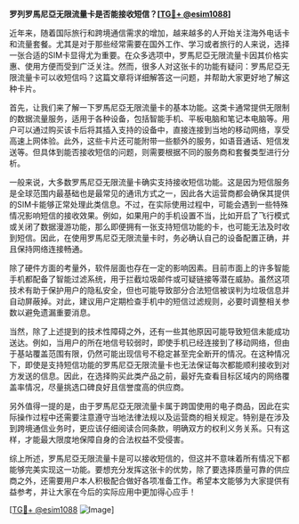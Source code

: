 **罗列罗馬尼亞无限流量卡是否能接收短信？[[TG💪+ @esim1088](https://t.me/s/esim1088)]**

近年来，随着国际旅行和跨境通信需求的增加，越来越多的人开始关注海外电话卡和流量套餐。尤其是对于那些经常需要在国外工作、学习或者旅行的人来说，选择一张合适的SIM卡显得尤为重要。在众多选项中，罗馬尼亞无限流量卡因其价格实惠、使用方便而受到广泛关注。然而，很多人对这张卡的功能有疑问：罗馬尼亞无限流量卡可以收短信吗？这篇文章将详细解答这一问题，并帮助大家更好地了解这种卡片。

首先，让我们来了解一下罗馬尼亞无限流量卡的基本功能。这类卡通常提供无限制的数据流量服务，适用于各种设备，包括智能手机、平板电脑和笔记本电脑等。用户可以通过购买该卡后将其插入支持的设备中，直接连接到当地的移动网络，享受高速上网体验。此外，这些卡片还可能附带一些额外的服务，如语音通话、短信发送等。但具体到能否接收短信的问题，则需要根据不同的服务商和套餐类型进行分析。

一般来说，大多数罗馬尼亞无限流量卡确实支持接收短信功能。这是因为短信服务是全球范围内最基础也是最常见的通讯方式之一，因此各大运营商都会确保其提供的SIM卡能够正常处理此类信息。不过，在实际使用过程中，可能会遇到一些特殊情况影响短信的接收效果。例如，如果用户的手机设置不当，比如开启了飞行模式或关闭了数据漫游功能，那么即便拥有一张支持短信功能的卡，也可能无法及时收到短信。因此，在使用罗馬尼亞无限流量卡时，务必确认自己的设备配置正确，并且保持网络连接畅通。

除了硬件方面的考量外，软件层面也存在一定的影响因素。目前市面上的许多智能手机都配备了智能过滤系统，用于拦截垃圾邮件或可疑链接等潜在威胁。虽然这项技术有助于保护用户的隐私安全，但也可能导致部分合法短信被误判为垃圾信息并自动屏蔽掉。对此，建议用户定期检查手机中的短信过滤规则，必要时调整相关参数以避免遗漏重要消息。

当然，除了上述提到的技术性障碍之外，还有一些其他原因可能导致短信未能成功送达。例如，当用户的所在地信号较弱时，即使手机已经连接到了移动网络，但由于基站覆盖范围有限，仍然可能出现信号不稳定甚至完全断开的情况。在这种情况下，即使是支持短信功能的罗馬尼亞无限流量卡也无法保证每次都能顺利接收到对方发送的信息。因此，在选择购买此类产品之前，最好先查看目标区域内的网络覆盖率情况，尽量挑选口碑良好且信誉度高的供应商。

另外值得一提的是，由于罗馬尼亞无限流量卡属于跨国使用的电子商品，因此在实际操作过程中还需要注意遵守当地法律法规以及运营商的相关规定。特别是在涉及到跨境通信业务时，更应该仔细阅读合同条款，明确双方的权利义务关系。只有这样，才能最大限度地保障自身的合法权益不受侵害。

综上所述，罗馬尼亞无限流量卡是可以接收短信的，但这并不意味着所有情况下都能够完美实现这一功能。要想充分发挥这张卡的优势，除了要选择质量可靠的供应商之外，还需要用户本人积极配合做好各项准备工作。希望本文能够为大家提供有益参考，并让大家在今后的实际应用中更加得心应手！

[[TG💪+ @esim1088](https://t.me/s/esim1088) ![Image](https://i.postimg.cc/4NQfJmqS/Snipaste-2025-05-13-00-14-12.png)]